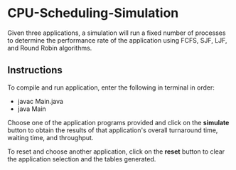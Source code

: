 # CPU-Scheduling-Simulation
Given three applications, a simulation will run a fixed number of processes to determine the performance rate of the application using FCFS, SJF, LJF, and Round Robin algorithms.

## Instructions
To compile and run application, enter the following in terminal in order:
- javac Main.java
- java Main

Choose one of the application programs provided and click on the **simulate** button to obtain the results of that application's overall turnaround time, waiting time, and throughput.

To reset and choose another application, click on the  **reset** button to clear the application selection and the tables generated.
